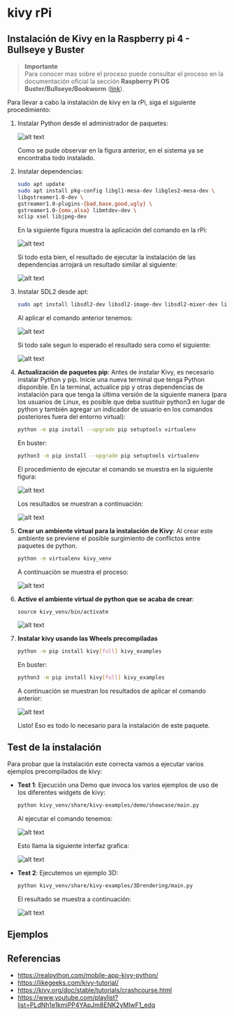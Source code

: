 # kivy rPi



## Instalación de Kivy en la Raspberry pi 4 - Bullseye y Buster

> **Importante** <br>
> Para conocer mas sobre el proceso puede consultar el proceso en la documentación oficial la sección **Raspberry Pi OS Buster/Bullseye/Bookworm** ([link](https://kivy.org/doc/stable/installation/installation-rpi.html#install-source-rpi)).


Para llevar a cabo la instalación de kivy en la rPi, siga el siguiente procedimiento:

1. Instalar Python desde el administrador de paquetes:
   
   ![alt text](install-kivy1.png)

   Como se pude observar en la figura anterior, en el sistema ya se encontraba todo instalado.

2. Instalar dependencias:


   ```bash
   sudo apt update
   sudo apt install pkg-config libgl1-mesa-dev libgles2-mesa-dev \
   libgstreamer1.0-dev \
   gstreamer1.0-plugins-{bad,base,good,ugly} \
   gstreamer1.0-{omx,alsa} libmtdev-dev \
   xclip xsel libjpeg-dev
   ```
   En la siguiente figura muestra la aplicación del comando en la rPi:

   ![alt text](install-kivy2.png)

   Si todo esta bien, el resultado de ejecutar la instalación de las dependencias arrojará un resultado similar al siguiente:

   ![alt text](install-kivy3.png)

3. Instalar SDL2 desde apt:
   
   ```bash
   sudo apt install libsdl2-dev libsdl2-image-dev libsdl2-mixer-dev libsdl2-ttf-dev
   ```
   
   Al aplicar el comando anterior tenemos:
   
   ![alt text](install-kivy4.png)

   Si todo sale segun lo esperado el resultado sera como el siguiente:
   
   ![alt text](install-kivy5.png)

4. **Actualización de paquetes pip**: Antes de instalar Kivy, es necesario instalar Python y pip. Inicie una nueva terminal que tenga Python disponible. En la terminal, actualice pip y otras dependencias de instalación para que tenga la última versión de la siguiente manera (para los usuarios de Linux, es posible que deba sustituir python3 en lugar de python y también agregar un indicador de usuario en los comandos posteriores fuera del entorno virtual):
   
   ```bash
   python -m pip install --upgrade pip setuptools virtualenv
   ```

   En buster:

   ```bash
   python3 -m pip install --upgrade pip setuptools virtualenv
   ```

   El procedimiento de ejecutar el comando se muestra en la siguiente figura:

   ![alt text](install-kivy6.png)

   Los resultados se muestran a continuación:
   
   ![alt text](install-kivy7.png)

5. **Crear un ambiente virtual para la instalación de Kivy**: Al crear este ambiente se previene el posible surgimiento de conflictos entre paquetes de python.
   
   ```bash
   python -m virtualenv kivy_venv
   ```

   A continuación se muestra el proceso:

   ![alt text](install-kivy8.png)

6. **Active el ambiente virtual de python que se acaba de crear**:
   
   ```
   source kivy_venv/bin/activate
   ```
   
   ![alt text](install-kivy9.png)

7. **Instalar kivy usando las Wheels precompiladas**
   
   
   ```bash
   python -m pip install kivy[full] kivy_examples
   ```

   En buster:

   ```bash
   python3 -m pip install kivy[full] kivy_examples
   ```

   A continuación se muestran los resultados de aplicar el comando anterior:

   ![alt text](install-kivy10.png)

   Listo! Eso es todo lo necesario para la instalación de este paquete.

## Test de la instalación

Para probar que la instalación este correcta vamos a ejecutar varios ejemplos precompilados de kivy:

* **Test 1**: Ejecución una Demo que invoca los varios ejemplos de uso de los diferentes widgets de kivy:
  
  ```bash
  python kivy_venv/share/kivy-examples/demo/showcase/main.py
  ```

  Al ejecutar el comando tenemos:

  ![alt text](install-kivy11.png)

  Esto llama la siguiente interfaz grafica:

  ![alt text](install-kivy12.png)

* **Test 2**: Ejecutemos un ejemplo 3D:
  
  ```bash
  python kivy_venv/share/kivy-examples/3Drendering/main.py
  ```
  
  El resultado se muestra a continuación:

  ![alt text](install-kivy13.png)


## Ejemplos


## Referencias

* https://realpython.com/mobile-app-kivy-python/
* https://likegeeks.com/kivy-tutorial/
* https://kivy.org/doc/stable/tutorials/crashcourse.html
* https://www.youtube.com/playlist?list=PLdNh1e1kmiPP4YApJm8ENK2yMlwF1_edq